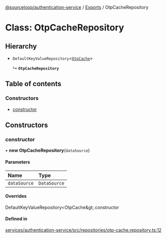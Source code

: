 [@sourceloop/authentication-service](../README.md) / [Exports](../modules.md) / OtpCacheRepository

# Class: OtpCacheRepository

## Hierarchy

- `DefaultKeyValueRepository`<[`OtpCache`](OtpCache.md)\>

  ↳ **`OtpCacheRepository`**

## Table of contents

### Constructors

- [constructor](OtpCacheRepository.md#constructor)

## Constructors

### constructor

• **new OtpCacheRepository**(`dataSource`)

#### Parameters

| Name | Type |
| :------ | :------ |
| `dataSource` | `DataSource` |

#### Overrides

DefaultKeyValueRepository&lt;OtpCache\&gt;.constructor

#### Defined in

[services/authentication-service/src/repositories/otp-cache.repository.ts:12](https://github.com/sourcefuse/loopback4-microservice-catalog/blob/53060ad88/services/authentication-service/src/repositories/otp-cache.repository.ts#L12)

